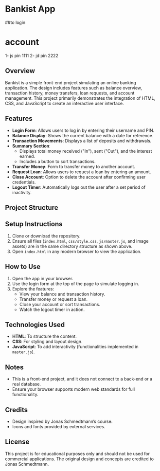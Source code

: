 # Bankist App

##to login 

# account 
1- js pin 1111
2- jd pin 2222

## Overview

Bankist is a simple front-end project simulating an online banking application. The design includes features such as balance overview, transaction history, money transfers, loan requests, and account management. This project primarily demonstrates the integration of HTML, CSS, and JavaScript to create an interactive user interface.

## Features

- **Login Form**: Allows users to log in by entering their username and PIN.
- **Balance Display**: Shows the current balance with a date for reference.
- **Transaction Movements**: Displays a list of deposits and withdrawals.
- **Summary Section**:
  - Displays total money received ("In"), sent ("Out"), and the interest earned.
  - Includes a button to sort transactions.
- **Transfer Money**: Form to transfer money to another account.
- **Request Loan**: Allows users to request a loan by entering an amount.
- **Close Account**: Option to delete the account after confirming user credentials.
- **Logout Timer**: Automatically logs out the user after a set period of inactivity.

## Project Structure


## Setup Instructions

1. Clone or download the repository.
2. Ensure all files (`index.html`, `css/style.css`, `js/master.js`, and image assets) are in the same directory structure as shown above.
3. Open `index.html` in any modern browser to view the application.

## How to Use

1. Open the app in your browser.
2. Use the login form at the top of the page to simulate logging in.
3. Explore the features:
   - View your balance and transaction history.
   - Transfer money or request a loan.
   - Close your account or sort transactions.
   - Watch the logout timer in action.

## Technologies Used

- **HTML**: To structure the content.
- **CSS**: For styling and layout design.
- **JavaScript**: To add interactivity (functionalities implemented in `master.js`).

## Notes

- This is a front-end project, and it does not connect to a back-end or a real database.
- Ensure your browser supports modern web standards for full functionality.

## Credits

- Design inspired by Jonas Schmedtmann’s course.
- Icons and fonts provided by external services.

## License

This project is for educational purposes only and should not be used for commercial applications. The original design and concepts are credited to Jonas Schmedtmann.
